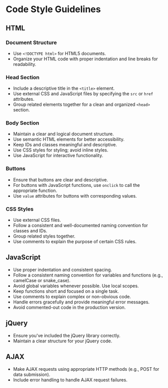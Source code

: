 # Code Style Guidelines

## HTML

### Document Structure

- Use `<!DOCTYPE html>` for HTML5 documents.
- Organize your HTML code with proper indentation and line breaks for readability.

### Head Section

- Include a descriptive title in the `<title>` element.
- Use external CSS and JavaScript files by specifying the `src` or `href` attributes.
- Group related elements together for a clean and organized `<head>` section.

### Body Section

- Maintain a clear and logical document structure.
- Use semantic HTML elements for better accessibility.
- Keep IDs and classes meaningful and descriptive.
- Use CSS styles for styling; avoid inline styles.
- Use JavaScript for interactive functionality.

### Buttons

- Ensure that buttons are clear and descriptive.
- For buttons with JavaScript functions, use `onclick` to call the appropriate function.
- Use `value` attributes for buttons with corresponding values.

### CSS Styles

- Use external CSS files.
- Follow a consistent and well-documented naming convention for classes and IDs.
- Group related styles together.
- Use comments to explain the purpose of certain CSS rules.

## JavaScript

- Use proper indentation and consistent spacing.
- Follow a consistent naming convention for variables and functions (e.g., camelCase or snake_case).
- Avoid global variables whenever possible. Use local scopes.
- Keep functions short and focused on a single task.
- Use comments to explain complex or non-obvious code.
- Handle errors gracefully and provide meaningful error messages.
- Avoid commented-out code in the production version.

## jQuery

- Ensure you've included the jQuery library correctly.
- Maintain a clear structure for your jQuery code.

## AJAX

- Make AJAX requests using appropriate HTTP methods (e.g., POST for data submission).
- Include error handling to handle AJAX request failures.



